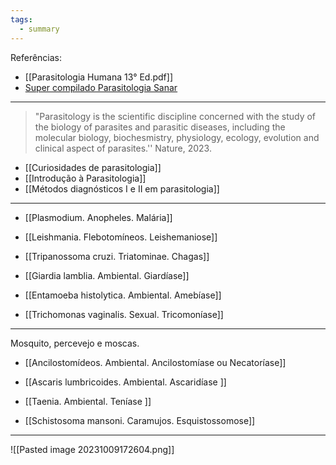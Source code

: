 ```yaml
---
tags:
  - summary
---
```

Referências: 
* [[Parasitologia Humana 13° Ed.pdf]]
* [Super compilado Parasitologia Sanar](https://1drv.ms/b/s!AtT1UeiE5rswhM5Y2k_aOFUQRwsVeg?e=WvpDao)
---
> "Parasitology is the scientific discipline concerned with the study of the biology of parasites and parasitic diseases, including the molecular biology, biochesmistry, physiology, ecology, evolution and clinical aspect of parasites.'' Nature, 2023. 

* [[Curiosidades de parasitologia]]
* [[Introdução à Parasitologia]]
* [[Métodos diagnósticos I e II em parasitologia]]
---
* [[Plasmodium. Anopheles. Malária]]
* [[Leishmania. Flebotomíneos. Leishemaniose]]
* [[Tripanossoma cruzi. Triatominae. Chagas]]

* [[Giardia lamblia. Ambiental. Giardíase]]
* [[Entamoeba histolytica. Ambiental. Amebíase]]
* [[Trichomonas vaginalis. Sexual. Tricomoníase]]
---
Mosquito, percevejo e moscas. 
* [[Ancilostomídeos. Ambiental. Ancilostomíase ou Necatoríase]]
* [[Ascaris lumbricoides. Ambiental. Ascaridíase ]]
* [[Taenia. Ambiental. Teníase ]]

* [[Schistosoma mansoni. Caramujos. Esquistossomose]]
---

![[Pasted image 20231009172604.png]]